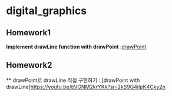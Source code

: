 # digital_graphics
## Homework1
**Implement drawLine function with drawPoint**  :[drawPoint](https://youtu.be/1EW8ZgAHLf8)

## Homework2
** drawPoint로 drawLine 직접 구현하기 : [drawPoint with drawLine]https://youtu.be/bVGNM2krYKk?si=2kS9G4iIpK4Cky2n
